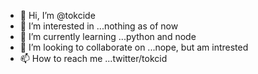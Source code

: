 - 👋 Hi, I’m @tokcide
- 👀 I’m interested in ...nothing as of now
- 🌱 I’m currently learning ...python and node
- 💞️ I’m looking to collaborate on ...nope, but am intrested
- 📫 How to reach me ...twitter/tokcid

<!---
tokcide/tokcide is a ✨ special ✨ repository because its `README.md` (this file) appears on your GitHub profile.
You can click the Preview link to take a look at your changes.
--->
